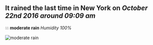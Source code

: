 ## It rained the last time in New York on *October 22nd 2016 around 09:09 am*
💧💧  **moderate rain** *Humidity 100%*

![moderate rain](http://openweathermap.org/img/w/10d.png)
